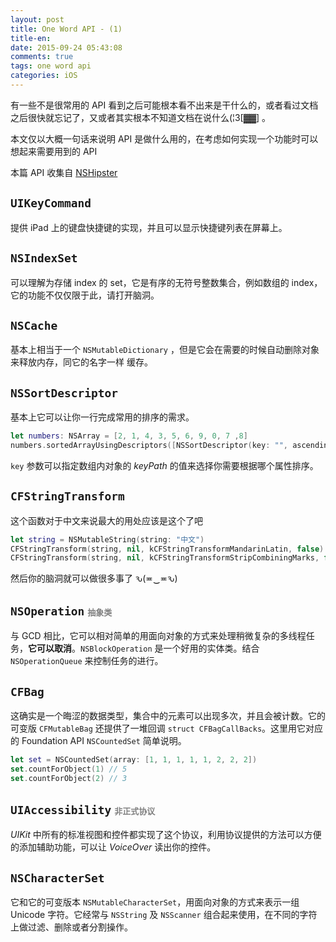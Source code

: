 ```yaml
---
layout: post
title: One Word API - (1)
title-en:
date: 2015-09-24 05:43:08
comments: true
tags: one word api
categories: iOS
---
```


有一些不是很常用的 API 看到之后可能根本看不出来是干什么的，或者看过文档之后很快就忘记了，又或者其实根本不知道文档在说什么(¦3[▓▓] 。

本文仅以大概一句话来说明 API 是做什么用的，在考虑如何实现一个功能时可以想起来需要用到的 API

本篇 API 收集自 [NSHipster](http://nshipster.com)

<!-- more -->

## `UIKeyCommand`

提供 iPad 上的键盘快捷键的实现，并且可以显示快捷键列表在屏幕上。

## `NSIndexSet`

可以理解为存储 index 的 set，它是有序的无符号整数集合，例如数组的 index，它的功能不仅仅限于此，请打开脑洞。

## `NSCache`

基本上相当于一个 `NSMutableDictionary` ，但是它会在需要的时候自动删除对象来释放内存，同它的名字一样 缓存。

## `NSSort​Descriptor`

基本上它可以让你一行完成常用的排序的需求。

```swift
let numbers: NSArray = [2, 1, 4, 3, 5, 6, 9, 0, 7 ,8]
numbers.sortedArrayUsingDescriptors([NSSortDescriptor(key: "", ascending: true)])
```

`key` 参数可以指定数组内对象的 _keyPath_ 的值来选择你需要根据哪个属性排序。

## `CFString​Transform`

这个函数对于中文来说最大的用处应该是这个了吧

```swift
let string = NSMutableString(string: "中文")
CFStringTransform(string, nil, kCFStringTransformMandarinLatin, false) // zhōng wén
CFStringTransform(string, nil, kCFStringTransformStripCombiningMarks, false) // zhong wen
```

然后你的脑洞就可以做很多事了 ԅ(≖‿≖ԅ)

## `NSOperation` <font color=gray size=2>抽象类</font>

与 GCD 相比，它可以相对简单的用面向对象的方式来处理稍微复杂的多线程任务，**它可以取消**。`NSBlockOperation` 是一个好用的实体类。结合 `NSOperationQueue` 来控制任务的进行。

## `CFBag`

这确实是一个晦涩的数据类型，集合中的元素可以出现多次，并且会被计数。它的可变版 `CFMutableBag` 还提供了一堆回调 `struct CFBagCallBacks`。这里用它对应的 Foundation API `NSCountedSet` 简单说明。

```swift
let set = NSCountedSet(array: [1, 1, 1, 1, 1, 2, 2, 2])
set.countForObject(1) // 5
set.countForObject(2) // 3
```

## `UIAccessibility` <font color=gray size=2>非正式协议</font>

_UIKit_ 中所有的标准视图和控件都实现了这个协议，利用协议提供的方法可以方便的添加辅助功能，可以让 _VoiceOver_ 读出你的控件。

## `NSCharacter​Set`

它和它的可变版本 `NSMutableCharacterSet`，用面向对象的方式来表示一组 Unicode 字符。它经常与 `NSString` 及 `NSScanner` 组合起来使用，在不同的字符上做过滤、删除或者分割操作。
